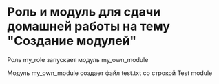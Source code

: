 # Роль и модуль для сдачи домашней работы на тему "Создание модулей"

Роль my_role запускает модуль my_own_module    

Модуль my_own_module создает файл test.txt со строкой Test module

